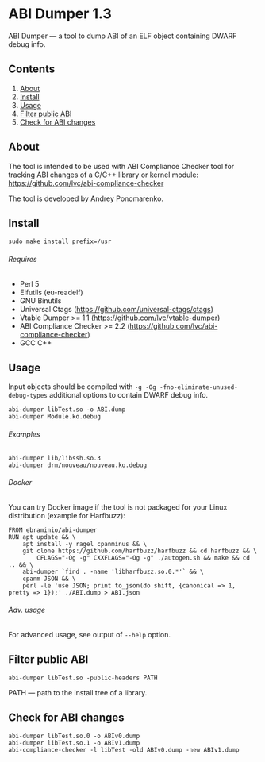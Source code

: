 ABI Dumper 1.3
==============

ABI Dumper — a tool to dump ABI of an ELF object containing DWARF debug info.

Contents
--------

1. [ About                 ](#about)
2. [ Install               ](#install)
3. [ Usage                 ](#usage)
4. [ Filter public ABI     ](#filter-public-abi)
5. [ Check for ABI changes ](#check-for-abi-changes)

About
-----

The tool is intended to be used with ABI Compliance Checker tool for tracking
ABI changes of a C/C++ library or kernel module: https://github.com/lvc/abi-compliance-checker

The tool is developed by Andrey Ponomarenko.

Install
-------

    sudo make install prefix=/usr

###### Requires

* Perl 5
* Elfutils (eu-readelf)
* GNU Binutils
* Universal Ctags (https://github.com/universal-ctags/ctags)
* Vtable Dumper >= 1.1 (https://github.com/lvc/vtable-dumper)
* ABI Compliance Checker >= 2.2 (https://github.com/lvc/abi-compliance-checker)
* GCC C++

Usage
-----

Input objects should be compiled with `-g -Og -fno-eliminate-unused-debug-types` additional options to contain DWARF debug info.

    abi-dumper libTest.so -o ABI.dump
    abi-dumper Module.ko.debug

###### Examples

    abi-dumper lib/libssh.so.3
    abi-dumper drm/nouveau/nouveau.ko.debug

###### Docker

You can try Docker image if the tool is not packaged for your Linux distribution (example for Harfbuzz):

    FROM ebraminio/abi-dumper
    RUN apt update && \
        apt install -y ragel cpanminus && \
        git clone https://github.com/harfbuzz/harfbuzz && cd harfbuzz && \
            CFLAGS="-Og -g" CXXFLAGS="-Og -g" ./autogen.sh && make && cd .. && \
        abi-dumper `find . -name 'libharfbuzz.so.0.*'` && \
        cpanm JSON && \
        perl -le 'use JSON; print to_json(do shift, {canonical => 1, pretty => 1});' ./ABI.dump > ABI.json

###### Adv. usage

  For advanced usage, see output of `--help` option.

Filter public ABI
-----------------

    abi-dumper libTest.so -public-headers PATH

PATH — path to the install tree of a library.

Check for ABI changes
---------------------

    abi-dumper libTest.so.0 -o ABIv0.dump
    abi-dumper libTest.so.1 -o ABIv1.dump
    abi-compliance-checker -l libTest -old ABIv0.dump -new ABIv1.dump
